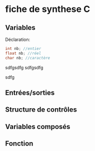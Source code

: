 # fiche de synthese C

## Variables
Déclaration:
```c
int nb; //entier
float nb; //réel
char nb; //caractère

```

sdfgsdfg
sdfgsdfg

sdfg
## Entrées/sorties

## Structure de contrôles

## Variables composés

## Fonction
